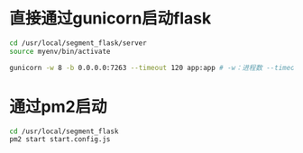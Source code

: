 # 直接通过gunicorn启动flask
```bash
cd /usr/local/segment_flask/server 
source myenv/bin/activate 
```
```bash
gunicorn -w 8 -b 0.0.0.0:7263 --timeout 120 app:app # -w：进程数 --timeout 超时（秒）
```
# 通过pm2启动
```bash
cd /usr/local/segment_flask 
pm2 start start.config.js
```
